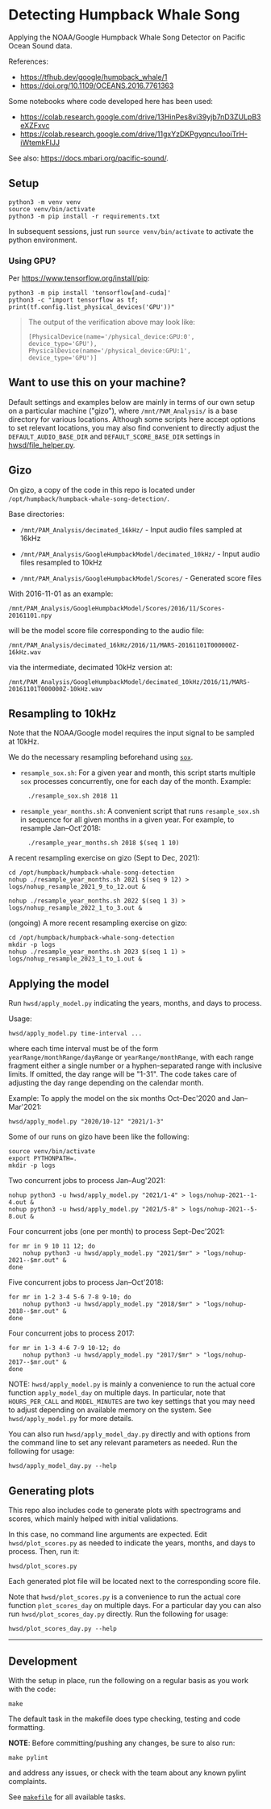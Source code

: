 # Detecting Humpback Whale Song

Applying the NOAA/Google Humpback Whale Song Detector on Pacific Ocean Sound data.

References:

- <https://tfhub.dev/google/humpback_whale/1>
- <https://doi.org/10.1109/OCEANS.2016.7761363>

Some notebooks where code developed here has been used:

- <https://colab.research.google.com/drive/13HinPes8vi39yjb7nD3ZULpB3eXZFxvc>
- <https://colab.research.google.com/drive/11gxYzDKPgyqncu1ooiTrH-iWtemkFIJJ>

See also: <https://docs.mbari.org/pacific-sound/>.

## Setup

    python3 -m venv venv
    source venv/bin/activate
    python3 -m pip install -r requirements.txt

In subsequent sessions, just run `source venv/bin/activate`
to activate the python environment.

### Using GPU?

Per https://www.tensorflow.org/install/pip:

    python3 -m pip install 'tensorflow[and-cuda]'
    python3 -c "import tensorflow as tf; print(tf.config.list_physical_devices('GPU'))"

> The output of the verification above may look like:
> ```
> [PhysicalDevice(name='/physical_device:GPU:0', device_type='GPU'), PhysicalDevice(name='/physical_device:GPU:1', device_type='GPU')]
> ```

## Want to use this on your machine?

Default settings and examples below are mainly in terms of our own setup on
a particular machine ("gizo"), where `/mnt/PAM_Analysis/` is a base directory
for various locations.
Although some scripts here accept options to set relevant locations,
you may also find convenient to directly adjust the
`DEFAULT_AUDIO_BASE_DIR` and `DEFAULT_SCORE_BASE_DIR` settings
in [hwsd/file_helper.py](hwsd/file_helper.py).

## Gizo

On gizo, a copy of the code in this repo is located under
`/opt/humpback/humpback-whale-song-detection/`. 

Base directories:

- `/mnt/PAM_Analysis/decimated_16kHz/` - Input audio files sampled at 16kHz

- `/mnt/PAM_Analysis/GoogleHumpbackModel/decimated_10kHz/` - Input audio files resampled to 10kHz

- `/mnt/PAM_Analysis/GoogleHumpbackModel/Scores/` - Generated score files

With 2016-11-01 as an example:

`/mnt/PAM_Analysis/GoogleHumpbackModel/Scores/2016/11/Scores-20161101.npy`

will be the model score file corresponding to the audio file:

`/mnt/PAM_Analysis/decimated_16kHz/2016/11/MARS-20161101T000000Z-16kHz.wav`

via the intermediate, decimated 10kHz version at:

`/mnt/PAM_Analysis/GoogleHumpbackModel/decimated_10kHz/2016/11/MARS-20161101T000000Z-10kHz.wav`

## Resampling to 10kHz

Note that the NOAA/Google model requires the input signal to be sampled at 10kHz.

We do the necessary resampling beforehand using [`sox`](http://sox.sourceforge.net/). 

- `resample_sox.sh`:
  For a given year and month, this script starts multiple `sox`
  processes concurrently, one for each day of the month. Example:

        ./resample_sox.sh 2018 11

- `resample_year_months.sh`:
  A convenient script that runs `resample_sox.sh` in sequence for all
  given months in a given year.
  For example, to resample Jan–Oct'2018:

        ./resample_year_months.sh 2018 $(seq 1 10)

A recent resampling exercise on gizo (Sept to Dec, 2021):

    cd /opt/humpback/humpback-whale-song-detection
    nohup ./resample_year_months.sh 2021 $(seq 9 12) > logs/nohup_resample_2021_9_to_12.out &

    nohup ./resample_year_months.sh 2022 $(seq 1 3) > logs/nohup_resample_2022_1_to_3.out &

(ongoing) A more recent resampling exercise on gizo:

    cd /opt/humpback/humpback-whale-song-detection
    mkdir -p logs
    nohup ./resample_year_months.sh 2023 $(seq 1 1) > logs/nohup_resample_2023_1_to_1.out &

## Applying the model

Run `hwsd/apply_model.py` indicating the years, months, and days to process.

Usage:

    hwsd/apply_model.py time-interval ...

where each time interval must be of the form
`yearRange/monthRange/dayRange` or `yearRange/monthRange`,
with each range fragment either a single number or a hyphen-separated
range with inclusive limits. If omitted, the day range will be "1-31".
The code takes care of adjusting the day range depending on the calendar month.

Example: To apply the model on the six months Oct–Dec'2020 and Jan–Mar'2021:

    hwsd/apply_model.py "2020/10-12" "2021/1-3"

Some of our runs on gizo have been like the following:

    source venv/bin/activate
    export PYTHONPATH=.
    mkdir -p logs

Two concurrent jobs to process Jan–Aug'2021:

    nohup python3 -u hwsd/apply_model.py "2021/1-4" > logs/nohup-2021--1-4.out &
    nohup python3 -u hwsd/apply_model.py "2021/5-8" > logs/nohup-2021--5-8.out &

Four concurrent jobs (one per month) to process Sept–Dec'2021:

    for mr in 9 10 11 12; do
        nohup python3 -u hwsd/apply_model.py "2021/$mr" > "logs/nohup-2021--$mr.out" &
    done

Five concurrent jobs to process Jan–Oct'2018:

    for mr in 1-2 3-4 5-6 7-8 9-10; do
        nohup python3 -u hwsd/apply_model.py "2018/$mr" > "logs/nohup-2018--$mr.out" &
    done

Four concurrent jobs to process 2017:

    for mr in 1-3 4-6 7-9 10-12; do
        nohup python3 -u hwsd/apply_model.py "2017/$mr" > "logs/nohup-2017--$mr.out" &
    done

NOTE: 
`hwsd/apply_model.py` is mainly a convenience to run the actual core function
`apply_model_day` on multiple days. In particular, note that `HOURS_PER_CALL`
and `MODEL_MINUTES` are two key settings that you may need to adjust depending
on available memory on the system. See `hwsd/apply_model.py` for more details. 

You can also run `hwsd/apply_model_day.py` directly and with options from the
command line to set any relevant parameters as needed.
Run the following for usage:

    hwsd/apply_model_day.py --help

## Generating plots

This repo also includes code to generate plots with spectrograms and scores,
which mainly helped with initial validations.

In this case, no command line arguments are expected.
Edit `hwsd/plot_scores.py` as needed to indicate the
years, months, and days to process. Then, run it:

    hwsd/plot_scores.py

Each generated plot file will be located next to the corresponding score file.

Note that `hwsd/plot_scores.py` is a convenience to run the actual core function
`plot_scores_day` on multiple days. 
For a particular day you can also run `hwsd/plot_scores_day.py` directly.
Run the following for usage:

    hwsd/plot_scores_day.py --help

---

## Development

With the setup in place, run the following on a regular basis
as you work with the code:

    make

The default task in the makefile does type checking, testing and code formatting.

**NOTE**: Before committing/pushing any changes, be sure to also run:

    make pylint

and address any issues, or check with the team about any known pylint complaints.

See [`makefile`](makefile) for all available tasks.
